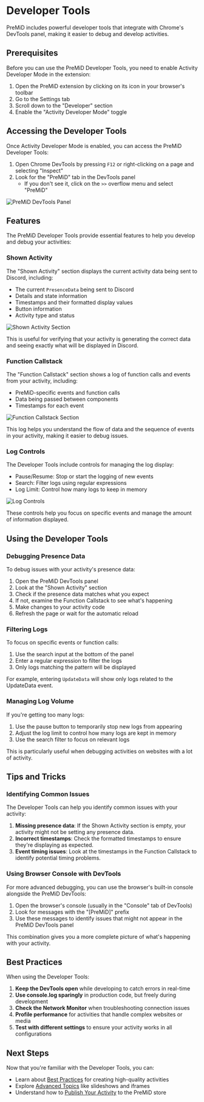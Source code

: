 # Developer Tools

PreMiD includes powerful developer tools that integrate with Chrome's DevTools panel, making it easier to debug and develop activities.

## Prerequisites

Before you can use the PreMiD Developer Tools, you need to enable Activity Developer Mode in the extension:

1. Open the PreMiD extension by clicking on its icon in your browser's toolbar
2. Go to the Settings tab
3. Scroll down to the "Developer" section
4. Enable the "Activity Developer Mode" toggle

## Accessing the Developer Tools

Once Activity Developer Mode is enabled, you can access the PreMiD Developer Tools:

1. Open Chrome DevTools by pressing `F12` or right-clicking on a page and selecting "Inspect"
2. Look for the "PreMiD" tab in the DevTools panel
   - If you don't see it, click on the `>>` overflow menu and select "PreMiD"

![PreMiD DevTools Panel](https://placehold.co/800x500)

## Features

The PreMiD Developer Tools provide essential features to help you develop and debug your activities:

### Shown Activity

The "Shown Activity" section displays the current activity data being sent to Discord, including:

- The current `PresenceData` being sent to Discord
- Details and state information
- Timestamps and their formatted display values
- Button information
- Activity type and status

![Shown Activity Section](https://placehold.co/800x400?text=Shown+Activity+Section)

This is useful for verifying that your activity is generating the correct data and seeing exactly what will be displayed in Discord.

### Function Callstack

The "Function Callstack" section shows a log of function calls and events from your activity, including:

- PreMiD-specific events and function calls
- Data being passed between components
- Timestamps for each event

![Function Callstack Section](https://placehold.co/800x400?text=Function+Callstack+Section)

This log helps you understand the flow of data and the sequence of events in your activity, making it easier to debug issues.

### Log Controls

The Developer Tools include controls for managing the log display:

- Pause/Resume: Stop or start the logging of new events
- Search: Filter logs using regular expressions
- Log Limit: Control how many logs to keep in memory

![Log Controls](https://placehold.co/800x400?text=Log+Controls)

These controls help you focus on specific events and manage the amount of information displayed.

## Using the Developer Tools

### Debugging Presence Data

To debug issues with your activity's presence data:

1. Open the PreMiD DevTools panel
2. Look at the "Shown Activity" section
3. Check if the presence data matches what you expect
4. If not, examine the Function Callstack to see what's happening
5. Make changes to your activity code
6. Refresh the page or wait for the automatic reload

### Filtering Logs

To focus on specific events or function calls:

1. Use the search input at the bottom of the panel
2. Enter a regular expression to filter the logs
3. Only logs matching the pattern will be displayed

For example, entering `UpdateData` will show only logs related to the UpdateData event.

### Managing Log Volume

If you're getting too many logs:

1. Use the pause button to temporarily stop new logs from appearing
2. Adjust the log limit to control how many logs are kept in memory
3. Use the search filter to focus on relevant logs

This is particularly useful when debugging activities on websites with a lot of activity.

## Tips and Tricks

### Identifying Common Issues

The Developer Tools can help you identify common issues with your activity:

1. **Missing presence data**: If the Shown Activity section is empty, your activity might not be setting any presence data.
2. **Incorrect timestamps**: Check the formatted timestamps to ensure they're displaying as expected.
3. **Event timing issues**: Look at the timestamps in the Function Callstack to identify potential timing problems.

### Using Browser Console with DevTools

For more advanced debugging, you can use the browser's built-in console alongside the PreMiD DevTools:

1. Open the browser's console (usually in the "Console" tab of DevTools)
2. Look for messages with the "[PreMiD]" prefix
3. Use these messages to identify issues that might not appear in the PreMiD DevTools panel

This combination gives you a more complete picture of what's happening with your activity.

## Best Practices

When using the Developer Tools:

1. **Keep the DevTools open** while developing to catch errors in real-time
2. **Use console.log sparingly** in production code, but freely during development
3. **Check the Network Monitor** when troubleshooting connection issues
4. **Profile performance** for activities that handle complex websites or media
5. **Test with different settings** to ensure your activity works in all configurations

## Next Steps

Now that you're familiar with the Developer Tools, you can:

- Learn about [Best Practices](/v1/guide/best-practices) for creating high-quality activities
- Explore [Advanced Topics](/v1/guide/slideshows) like slideshows and iframes
- Understand how to [Publish Your Activity](/v1/guide/publishing) to the PreMiD store
